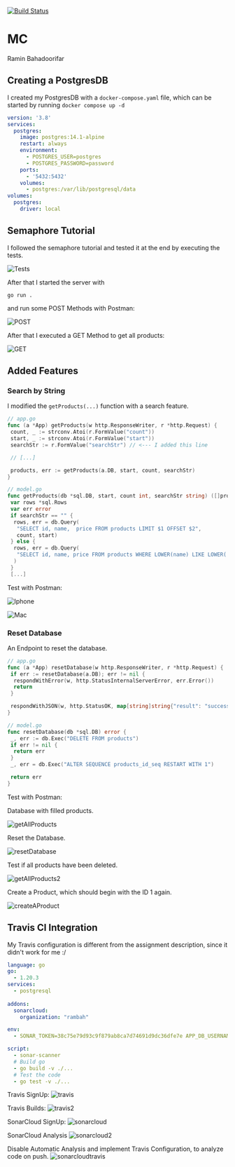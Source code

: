 [![Build Status](https://app.travis-ci.com/rambah/fh-mc-cicd-go.svg?branch=main)](https://app.travis-ci.com/rambah/fh-mc-cicd-go)

# MC

Ramin Bahadoorifar

## Creating a PostgresDB

I created my PostgresDB with a `docker-compose.yaml` file, which can be started by running `docker compose up -d`

```yml
version: '3.8'
services:
  postgres:
    image: postgres:14.1-alpine
    restart: always
    environment:
      - POSTGRES_USER=postgres
      - POSTGRES_PASSWORD=password
    ports:
      - '5432:5432'
    volumes: 
      - postgres:/var/lib/postgresql/data
volumes:
  postgres:
    driver: local
```

## Semaphore Tutorial

I followed the semaphore tutorial and tested it at the end by executing the tests.

![Tests](./docs/imgs/tests.png)

After that I started the server with

```shell
go run .
```

and run some POST Methods with Postman:

![POST](./docs/imgs/POST.png)

After that I executed a GET Method to get all products:

![GET](./docs/imgs/GET.png)

## Added Features

### Search by String

I modified the `getProducts(...)` function with a search feature.

```go
// app.go
func (a *App) getProducts(w http.ResponseWriter, r *http.Request) {
 count, _ := strconv.Atoi(r.FormValue("count"))
 start, _ := strconv.Atoi(r.FormValue("start"))
 searchStr := r.FormValue("searchStr") // <--- I added this line

 // [...]

 products, err := getProducts(a.DB, start, count, searchStr)
}
```

```go
// model.go
func getProducts(db *sql.DB, start, count int, searchStr string) ([]product, error) {
 var rows *sql.Rows
 var err error
 if searchStr == "" {
  rows, err = db.Query(
   "SELECT id, name,  price FROM products LIMIT $1 OFFSET $2",
   count, start)
 } else {
  rows, err = db.Query(
   "SELECT id, name, price FROM products WHERE LOWER(name) LIKE LOWER('%'||$1||'%') LIMIT $2 OFFSET $3", searchStr, count, start,
  )
 }
 [...]
```

Test with Postman:

![Iphone](./docs/imgs/search_for_Iphone.png)

![Mac](./docs/imgs/search_for_mac.png)

### Reset Database

An Endpoint to reset the database.

```go
// app.go
func (a *App) resetDatabase(w http.ResponseWriter, r *http.Request) {
 if err := resetDatabase(a.DB); err != nil {
  respondWithError(w, http.StatusInternalServerError, err.Error())
  return
 }

 respondWithJSON(w, http.StatusOK, map[string]string{"result": "success"})
}
```

```go
// model.go
func resetDatabase(db *sql.DB) error {
 _, err := db.Exec("DELETE FROM products")
 if err != nil {
  return err
 }
 _, err = db.Exec("ALTER SEQUENCE products_id_seq RESTART WITH 1")

 return err
}
```

Test with Postman:

Database with filled products.

![getAllProducts](./docs/imgs/getAllProducts.png)

Reset the Database.

![resetDatabase](./docs/imgs/resetDatabase.png)

Test if all products have been deleted.

![getAllProducts2](./docs/imgs/getAllProducts2.png)

Create a Product, which should begin with the ID 1 again.

![createAProduct](./docs/imgs/createAProduct.png)

## Travis CI Integration

My Travis configuration is different from the assignment description, since it didn't work for me :/

```yml
language: go
go:
  - 1.20.3
services:
  - postgresql
  
addons:
  sonarcloud:
    organization: "rambah"

env:
  - SONAR_TOKEN=38c75e79d93c9f879ab8ca7d74691d9dc36dfe7e APP_DB_USERNAME=postgres APP_DB_PASSWORD=password APP_DB_NAME=postgres

script:
  - sonar-scanner
  # Build go
  - go build -v ./...
  # Test the code
  - go test -v ./...
```

Travis SignUp:
![travis](./docs/imgs/travis.png)

Travis Builds:
![travis2](./docs/imgs/travis2.png)

SonarCloud SignUp:
![sonarcloud](./docs/imgs/sonarcloud.png)

SonarCloud Analysis
![sonarcloud2](./docs/imgs/sonarcloud2.png)

Disable Automatic Analysis and implement Travis Configuration, to analyze code on push.
![sonarcloudtravis](./docs/imgs/sonarcloudtravis.png)
